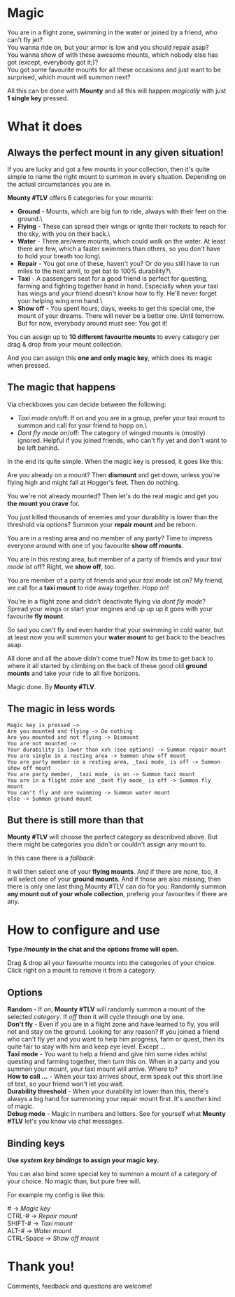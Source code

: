 # Magic

You are in a flight zone, swimming in the water or joined by a friend, who can't fly jet?\
You wanna ride on, but your armor is low and you should repair asap?\
You wanna show of with these awesome mounts, which nobody else has got (except, everybody got it;)?\
You got some favourite mounts for all these occasions and just want to be surprised, which mount will summon next?

All this can be done with __Mounty__ and all this will happen _magically_ with just __1 single key__ pressed.

# What it does

## Always the perfect mount in any given situation!

If you are lucky and got a few mounts in your collection, then it's quite simple to name the right mount to summon in every situation. Depending on the actual circumstances you are in.

__Mounty #TLV__ offers 6 categories for your mounts:

- __Ground__ - Mounts, which are big fun to ride, always with their feet on the ground.\
- __Flying__ - These can spread their wings or ignite their rockets to reach for the sky, with you on their back.\
- __Water__ - There are/were mounts, which could walk on the water. At least there are few, which a faster swimmers than others, so you don't have to hold your breath too long\
- __Repair__ - You got one of these, haven't you? Or do you still have to run miles to the next anvil, to get bat to 100% durability?\
- __Taxi__ - A passengers seat for a good friend is perfect for questing, farming and fighting together hand in hand. Especially when your taxi has wings and your friend doesn't know how to fly. He'll never forget your helping wing erm hand.\
- __Show off__ - You spent hours, days, weeks to get this special one, the mount of your dreams. There will never be a better one. Until tomorrow. But for now, everybody around must see: You got it!

You can assign up to __10 different favourite mounts__ to every category per drag & drop from your mount collection.

And you can assign this __one and only magic key__, which does its magic when pressed.

## The magic that happens

Via checkboxes you can decide between the following:

- _Taxi mode_ on/off: If on and you are in a group, prefer your taxi mount to summon and call for your friend to hopp on.\
- _Dont fly mode_ on/off: The category of winged mounts is (mostly) ignored. Helpful if you joined friends, who can't fly yet and don't want to be left behind.

In the end its quite simple. When the magic key is pressed, it goes like this:

Are you already on a mount? Then __dismount__ and get down, unless you're flying high and might fall at Hogger's feet. Then do nothing.

You we're not already mounted? Then let's do the real magic and get you __the mount you crave__ for.

You just killed thousands of enemies and your durability is lower than the threshold via options? Summon your __repair mount__ and be reborn.

You are in a resting area and no member of any party? Time to impress everyone around with one of you favourite __show off mounts__.

You are in this resting area, but member of a party of friends and your _taxi mode_ ist off? Right, we __show off__, too.

You are member of a party of friends and your _taxi mode_ ist on? My friend, we call for a __taxi mount__ to ride away together. Hopp on!

You're in a flight zone and didn't deactivate flying via _dont fly mode_? Spread your wings or start your engines and up up up it goes with your favourite __fly mount__.

So sad you can't fly and even harder that your swimming in cold water, but at least now you will summon your __water mount__ to get back to the beaches asap.

All done and all the above didn't come true? Now its time to get back to where it all started by climbing on the back of these good old __ground mounts__ and take your ride to all five horizons.

Magic done. By __Mounty #TLV__.

## The magic in less words
```
Magic key is pressed ->
Are you mounted and flying -> Do nothing
Are you mounted and not flying -> Dismount
You are not mounted ->
Your durability is lower than xx% (see options) -> Summon repair mount
You are single in a resting area -> Summon show off mount
You are party member in a resting area, _taxi mode_ is off -> Summon show off mount
You are party member, _taxi mode_ is on -> Summon taxi mount
You are in a flight zone and _dont fly mode_ is off -> Summon fly mount
You can't fly and are swimming -> Summon water mount
else -> Summon ground mount
```
## But there is still more than that

__Mounty #TLV__ will choose the perfect category as describved above. But there might be categories you didn't or couldn't assign any mount to.

In this case there is a _fallback_:

It will then select one of your __flying mounts__.  And if there are none, too, it will select one of your __ground mounts__.  And if those are also missing, then there is only one last thing Mounty #TLV can do for you: Randomly summon __any mount out of your whole collection__, preferig your favourites if there are any. 

# How to configure and use

__Type _/mounty_ in the chat and the options frame will open.__

Drag & drop all your favourite mounts into the categories of your choice. Click right on a mount to remove it from a category.

## Options

__Random__ - If _on_, __Mounty #TLV__ will randomly summon a mount of the selected _category_. If _off_ then it will cycle through one by one.\
__Don't fly__ - Even if you are in a flight zone and have learned to fly, you will not and stay on the ground. Looking for any reason? If you joined a friend who can't fly yet and you want to help him progress, farm or quest, then its quite fair to stay with him and keep eye level. Except ...\
__Taxi mode__ - You want to help a friend and give him some rides whilst questing and farming together, then turn this on. When in a party and you summon your mount, your taxi mount will arrive. Where to?\
__How to call ...__ - When your taxi arrives shout, erm speak out this short line of text, so your friend won't let you wait.\
__Durability threshold__ - When your durability ist lower than this, there's always a big hand for summoning your repair mount first. It's another kind of magic.\
__Debug mode__ - Magic in numbers and letters. See for yourself what __Mounty #TLV__ let's you know via chat messages.

## Binding keys

__Use _system key bindings_ to assign your magic key.__

You can also bind some special key to summon a mount of a category of your choice. No magic than, but pure free will.

For example my config is like this:

\# -> _Magic key_\
CTRL-# -> _Repair mount_\
SHIFT-# -> _Taxi mount_\
ALT-# -> _Water mount_\
CTRL-Space -> _Show off mount_

# Thank you!

Comments, feedback and questions are welcome!
